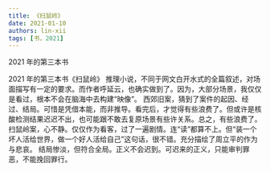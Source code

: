 ```yaml
---
title: 《扫鼠岭》
date: 2021-01-10
authors: lin-xii
tags: [书，2021]
---
```


2021 年的第三本书

<!-- truncate -->

2021 年的第三本书《扫鼠岭》
推理小说，不同于网文白开水式的全篇叙述，对场面描写有一定的要求。而作者呼延云，也确实做到了。因为，大部分场景，我仅仅是看过，根本不会在脑海中去构建“映像”。
西郊旧案，猜到了案件的起因、经过、结局。可惜是凭借本能，而非推导。看完后，才觉得有些浪费了。但或许是核酸检测结果迟迟不出，也可能跟不敢去复原场景有些许关系。总之，有些浪费了。
扫鼠岭案，心不静。仅仅作为看客，过了一遍剧情。连“读”都算不上。但“装一个坏人活给世界，做一个好人活给自己”这句话，很不错。充分描绘了周立平的作为与悲哀。
结局惨淡，但符合全局。正义不会迟到。可迟来的正义，只能审判罪恶，不能挽回罪行。
